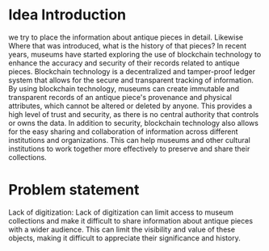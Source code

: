 # Idea Introduction

we try to place the information about antique
pieces in detail. Likewise Where that was introduced, what is the history of that pieces?
In recent years, museums have started exploring the use of blockchain technology to enhance the accuracy and security of their records related to antique pieces. Blockchain technology is a decentralized and tamper-proof ledger system that allows for the secure and transparent tracking of information.
By using blockchain technology, museums can create immutable and transparent records of an antique piece's provenance and physical attributes, which cannot be altered or deleted by anyone. This provides a high level of trust and security, as there is no central authority that controls or owns the data.
In addition to security, blockchain technology also allows for the easy sharing and collaboration of information across different institutions and organizations. This can help museums and other cultural institutions to work together more effectively to preserve and share their collections.



# Problem statement

Lack of digitization: Lack of digitization can limit access to museum collections and make it difficult to share information about antique pieces with a wider audience. This can limit the visibility and value of these objects, making it difficult to appreciate their significance and history.

